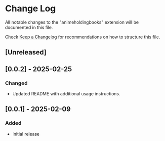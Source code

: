 # Change Log

All notable changes to the "animeholdingbooks" extension will be documented in this file.

Check [Keep a Changelog](http://keepachangelog.com/) for recommendations on how to structure this file.

## [Unreleased]

## [0.0.2] - 2025-02-25
### Changed
- Updated README with additional usage instructions.

## [0.0.1] - 2025-02-09
### Added
- Initial release